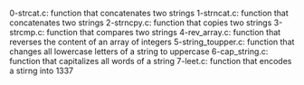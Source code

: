 0-strcat.c: function that concatenates two strings
1-strncat.c: function that concatenates two strings
2-strncpy.c: function that copies two strings
3-strcmp.c: function that compares two strings
4-rev_array.c: function that reverses the content of an array of integers
5-string_toupper.c: function that changes all lowercase letters of a string to uppercase
6-cap_string.c: function that capitalizes all words of a string
7-leet.c: function that encodes a stirng into 1337
